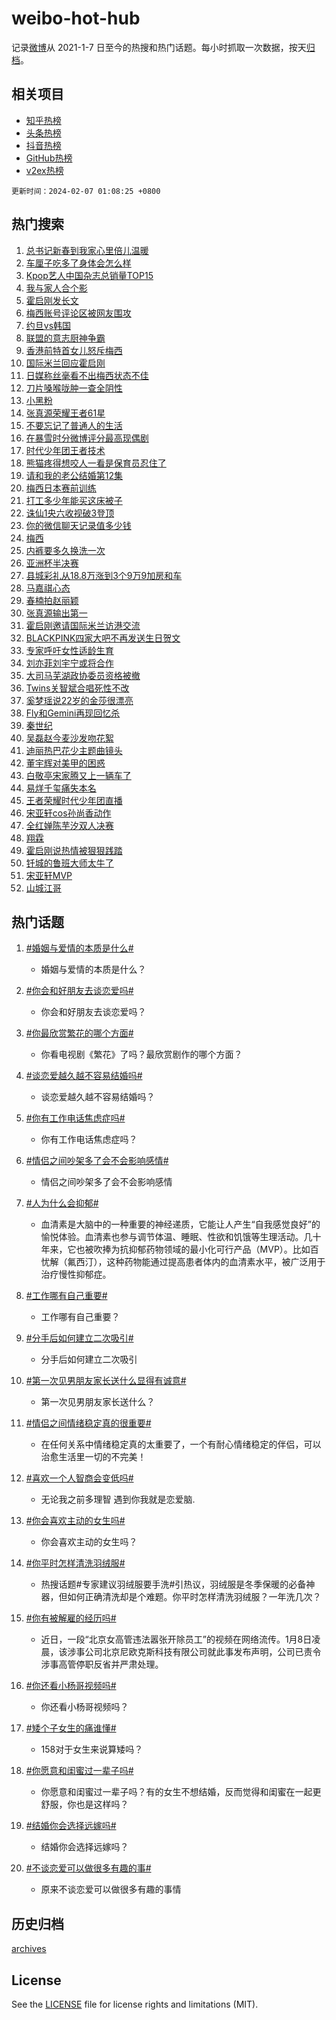 # weibo-hot-hub

记录[微博](https://www.weibo.com)从 2021-1-7 日至今的热搜和热门话题。每小时抓取一次数据，按天[归档](archives)。

## 相关项目

- [知乎热榜](https://github.com/lonnyzhang423/zhihu-hot-hub)
- [头条热榜](https://github.com/lonnyzhang423/toutiao-hot-hub)
- [抖音热榜](https://github.com/lonnyzhang423/douyin-hot-hub)
- [GitHub热榜](https://github.com/lonnyzhang423/github-hot-hub)
- [v2ex热榜](https://github.com/lonnyzhang423/v2ex-hot-hub)


`更新时间：2024-02-07 01:08:25 +0800`

## 热门搜索

1. [总书记新春到我家心里倍儿温暖](https://m.weibo.cn/search?containerid=100103type%3D1%26t%3D10%26q%3D%23%E6%80%BB%E4%B9%A6%E8%AE%B0%E6%96%B0%E6%98%A5%E5%88%B0%E6%88%91%E5%AE%B6%E5%BF%83%E9%87%8C%E5%80%8D%E5%84%BF%E6%B8%A9%E6%9A%96%23&stream_entry_id=51&isnewpage=1&extparam=seat%3D1%26pos%3D0%26dgr%3D0%26filter_type%3Drealtimehot%26c_type%3D51%26stream_entry_id%3D51%26cate%3D10103%26q%3D%2523%25E6%2580%25BB%25E4%25B9%25A6%25E8%25AE%25B0%25E6%2596%25B0%25E6%2598%25A5%25E5%2588%25B0%25E6%2588%2591%25E5%25AE%25B6%25E5%25BF%2583%25E9%2587%258C%25E5%2580%258D%25E5%2584%25BF%25E6%25B8%25A9%25E6%259A%2596%2523%26display_time%3D1707239304%26pre_seqid%3D170723930418101652178)
1. [车厘子吃多了身体会怎么样](https://m.weibo.cn/search?containerid=100103type%3D1%26t%3D10%26q%3D%23%E8%BD%A6%E5%8E%98%E5%AD%90%E5%90%83%E5%A4%9A%E4%BA%86%E8%BA%AB%E4%BD%93%E4%BC%9A%E6%80%8E%E4%B9%88%E6%A0%B7%23&stream_entry_id=31&isnewpage=1&extparam=seat%3D1%26band_rank%3D1%26filter_type%3Drealtimehot%26c_type%3D31%26realpos%3D1%26cate%3D5001%26lcate%3D5001%26flag%3D2%26dgr%3D0%26q%3D%2523%25E8%25BD%25A6%25E5%258E%2598%25E5%25AD%2590%25E5%2590%2583%25E5%25A4%259A%25E4%25BA%2586%25E8%25BA%25AB%25E4%25BD%2593%25E4%25BC%259A%25E6%2580%258E%25E4%25B9%2588%25E6%25A0%25B7%2523%26stream_entry_id%3D31%26pos%3D0%26display_time%3D1707239304%26pre_seqid%3D170723930418101652178)
1. [Kpop艺人中国杂志总销量TOP15](https://m.weibo.cn/search?containerid=100103type%3D1%26t%3D10%26q%3D%23Kpop%E8%89%BA%E4%BA%BA%E4%B8%AD%E5%9B%BD%E6%9D%82%E5%BF%97%E6%80%BB%E9%94%80%E9%87%8FTOP15%23&stream_entry_id=31&isnewpage=1&extparam=seat%3D1%26band_rank%3D2%26filter_type%3Drealtimehot%26c_type%3D31%26realpos%3D2%26cate%3D5001%26lcate%3D5001%26flag%3D1%26dgr%3D0%26q%3D%2523Kpop%25E8%2589%25BA%25E4%25BA%25BA%25E4%25B8%25AD%25E5%259B%25BD%25E6%259D%2582%25E5%25BF%2597%25E6%2580%25BB%25E9%2594%2580%25E9%2587%258FTOP15%2523%26stream_entry_id%3D31%26pos%3D1%26display_time%3D1707239304%26pre_seqid%3D170723930418101652178)
1. [我与家人合个影](https://m.weibo.cn/search?containerid=100103type%3D1%26t%3D10%26q%3D%23%E6%88%91%E4%B8%8E%E5%AE%B6%E4%BA%BA%E5%90%88%E4%B8%AA%E5%BD%B1%23&stream_entry_id=31&isnewpage=1&extparam=seat%3D1%26band_rank%3D3%26filter_type%3Drealtimehot%26c_type%3D31%26realpos%3D3%26cate%3D5001%26lcate%3D5001%26flag%3D0%26dgr%3D0%26q%3D%2523%25E6%2588%2591%25E4%25B8%258E%25E5%25AE%25B6%25E4%25BA%25BA%25E5%2590%2588%25E4%25B8%25AA%25E5%25BD%25B1%2523%26stream_entry_id%3D31%26pos%3D2%26display_time%3D1707239304%26pre_seqid%3D170723930418101652178)
1. [霍启刚发长文](https://m.weibo.cn/search?containerid=100103type%3D1%26t%3D10%26q%3D%E9%9C%8D%E5%90%AF%E5%88%9A%E5%8F%91%E9%95%BF%E6%96%87&stream_entry_id=31&isnewpage=1&extparam=seat%3D1%26band_rank%3D4%26filter_type%3Drealtimehot%26c_type%3D31%26realpos%3D4%26cate%3D5001%26lcate%3D5001%26flag%3D16%26dgr%3D0%26q%3D%25E9%259C%258D%25E5%2590%25AF%25E5%2588%259A%25E5%258F%2591%25E9%2595%25BF%25E6%2596%2587%26stream_entry_id%3D31%26pos%3D3%26display_time%3D1707239304%26pre_seqid%3D170723930418101652178)
1. [梅西账号评论区被网友围攻](https://m.weibo.cn/search?containerid=100103type%3D1%26t%3D10%26q%3D%23%E6%A2%85%E8%A5%BF%E8%B4%A6%E5%8F%B7%E8%AF%84%E8%AE%BA%E5%8C%BA%E8%A2%AB%E7%BD%91%E5%8F%8B%E5%9B%B4%E6%94%BB%23&stream_entry_id=31&isnewpage=1&extparam=seat%3D1%26band_rank%3D5%26filter_type%3Drealtimehot%26c_type%3D31%26realpos%3D5%26cate%3D5001%26lcate%3D5001%26flag%3D2%26dgr%3D0%26q%3D%2523%25E6%25A2%2585%25E8%25A5%25BF%25E8%25B4%25A6%25E5%258F%25B7%25E8%25AF%2584%25E8%25AE%25BA%25E5%258C%25BA%25E8%25A2%25AB%25E7%25BD%2591%25E5%258F%258B%25E5%259B%25B4%25E6%2594%25BB%2523%26stream_entry_id%3D31%26pos%3D4%26display_time%3D1707239304%26pre_seqid%3D170723930418101652178)
1. [约旦vs韩国](https://m.weibo.cn/search?containerid=100103type%3D1%26t%3D10%26q%3D%E7%BA%A6%E6%97%A6vs%E9%9F%A9%E5%9B%BD&stream_entry_id=31&isnewpage=1&extparam=seat%3D1%26band_rank%3D6%26filter_type%3Drealtimehot%26c_type%3D31%26realpos%3D6%26cate%3D5001%26lcate%3D5001%26flag%3D0%26dgr%3D0%26q%3D%25E7%25BA%25A6%25E6%2597%25A6vs%25E9%259F%25A9%25E5%259B%25BD%26stream_entry_id%3D31%26pos%3D5%26display_time%3D1707239304%26pre_seqid%3D170723930418101652178)
1. [联盟的意志厨神争霸](https://m.weibo.cn/search?containerid=100103type%3D1%26t%3D10%26q%3D%23%E8%81%94%E7%9B%9F%E7%9A%84%E6%84%8F%E5%BF%97%E5%8E%A8%E7%A5%9E%E4%BA%89%E9%9C%B8%23&stream_entry_id=31&isnewpage=1&extparam=seat%3D1%26band_rank%3D7%26lcate%3D5001%26filter_type%3Drealtimehot%26cate%3D5001%26q%3D%2523%25E8%2581%2594%25E7%259B%259F%25E7%259A%2584%25E6%2584%258F%25E5%25BF%2597%25E5%258E%25A8%25E7%25A5%259E%25E4%25BA%2589%25E9%259C%25B8%2523%26dgr%3D0%26pos%3D6%26adid%3D222560%26topic_ad%3D1%26stream_entry_id%3D31%26is_ad_pos%3D1%26c_type%3D31%26display_time%3D1707239304%26pre_seqid%3D170723930418101652178)
1. [香港前特首女儿怒斥梅西](https://m.weibo.cn/search?containerid=100103type%3D1%26t%3D10%26q%3D%23%E9%A6%99%E6%B8%AF%E5%89%8D%E7%89%B9%E9%A6%96%E5%A5%B3%E5%84%BF%E6%80%92%E6%96%A5%E6%A2%85%E8%A5%BF%23&stream_entry_id=31&isnewpage=1&extparam=seat%3D1%26band_rank%3D7%26filter_type%3Drealtimehot%26c_type%3D31%26realpos%3D7%26cate%3D5001%26lcate%3D5001%26flag%3D2%26dgr%3D0%26q%3D%2523%25E9%25A6%2599%25E6%25B8%25AF%25E5%2589%258D%25E7%2589%25B9%25E9%25A6%2596%25E5%25A5%25B3%25E5%2584%25BF%25E6%2580%2592%25E6%2596%25A5%25E6%25A2%2585%25E8%25A5%25BF%2523%26stream_entry_id%3D31%26pos%3D7%26display_time%3D1707239304%26pre_seqid%3D170723930418101652178)
1. [国际米兰回应霍启刚](https://m.weibo.cn/search?containerid=100103type%3D1%26t%3D10%26q%3D%23%E5%9B%BD%E9%99%85%E7%B1%B3%E5%85%B0%E5%9B%9E%E5%BA%94%E9%9C%8D%E5%90%AF%E5%88%9A%23&stream_entry_id=31&isnewpage=1&extparam=seat%3D1%26band_rank%3D8%26filter_type%3Drealtimehot%26c_type%3D31%26realpos%3D8%26cate%3D5001%26lcate%3D5001%26flag%3D2%26dgr%3D0%26q%3D%2523%25E5%259B%25BD%25E9%2599%2585%25E7%25B1%25B3%25E5%2585%25B0%25E5%259B%259E%25E5%25BA%2594%25E9%259C%258D%25E5%2590%25AF%25E5%2588%259A%2523%26stream_entry_id%3D31%26pos%3D8%26display_time%3D1707239304%26pre_seqid%3D170723930418101652178)
1. [日媒称丝毫看不出梅西状态不佳](https://m.weibo.cn/search?containerid=100103type%3D1%26t%3D10%26q%3D%23%E6%97%A5%E5%AA%92%E7%A7%B0%E4%B8%9D%E6%AF%AB%E7%9C%8B%E4%B8%8D%E5%87%BA%E6%A2%85%E8%A5%BF%E7%8A%B6%E6%80%81%E4%B8%8D%E4%BD%B3%23&stream_entry_id=31&isnewpage=1&extparam=seat%3D1%26band_rank%3D9%26filter_type%3Drealtimehot%26c_type%3D31%26realpos%3D9%26cate%3D5001%26lcate%3D5001%26flag%3D2%26dgr%3D0%26q%3D%2523%25E6%2597%25A5%25E5%25AA%2592%25E7%25A7%25B0%25E4%25B8%259D%25E6%25AF%25AB%25E7%259C%258B%25E4%25B8%258D%25E5%2587%25BA%25E6%25A2%2585%25E8%25A5%25BF%25E7%258A%25B6%25E6%2580%2581%25E4%25B8%258D%25E4%25BD%25B3%2523%26stream_entry_id%3D31%26pos%3D9%26display_time%3D1707239304%26pre_seqid%3D170723930418101652178)
1. [刀片嗓喉咙肿一查全阴性](https://m.weibo.cn/search?containerid=100103type%3D1%26t%3D10%26q%3D%23%E5%88%80%E7%89%87%E5%97%93%E5%96%89%E5%92%99%E8%82%BF%E4%B8%80%E6%9F%A5%E5%85%A8%E9%98%B4%E6%80%A7%23&stream_entry_id=31&isnewpage=1&extparam=seat%3D1%26band_rank%3D10%26filter_type%3Drealtimehot%26c_type%3D31%26realpos%3D10%26cate%3D5001%26lcate%3D5001%26flag%3D2%26dgr%3D0%26q%3D%2523%25E5%2588%2580%25E7%2589%2587%25E5%2597%2593%25E5%2596%2589%25E5%2592%2599%25E8%2582%25BF%25E4%25B8%2580%25E6%259F%25A5%25E5%2585%25A8%25E9%2598%25B4%25E6%2580%25A7%2523%26stream_entry_id%3D31%26pos%3D10%26display_time%3D1707239304%26pre_seqid%3D170723930418101652178)
1. [小黑粉](https://m.weibo.cn/search?containerid=100103type%3D1%26t%3D10%26q%3D%E5%B0%8F%E9%BB%91%E7%B2%89&stream_entry_id=31&isnewpage=1&extparam=seat%3D1%26band_rank%3D11%26filter_type%3Drealtimehot%26c_type%3D31%26realpos%3D11%26cate%3D5001%26lcate%3D5001%26flag%3D2%26dgr%3D0%26q%3D%25E5%25B0%258F%25E9%25BB%2591%25E7%25B2%2589%26stream_entry_id%3D31%26pos%3D11%26display_time%3D1707239304%26pre_seqid%3D170723930418101652178)
1. [张真源荣耀王者61星](https://m.weibo.cn/search?containerid=100103type%3D1%26t%3D10%26q%3D%23%E5%BC%A0%E7%9C%9F%E6%BA%90%E8%8D%A3%E8%80%80%E7%8E%8B%E8%80%8561%E6%98%9F%23&stream_entry_id=31&isnewpage=1&extparam=seat%3D1%26band_rank%3D12%26filter_type%3Drealtimehot%26c_type%3D31%26realpos%3D12%26cate%3D5001%26lcate%3D5001%26flag%3D1%26dgr%3D0%26q%3D%2523%25E5%25BC%25A0%25E7%259C%259F%25E6%25BA%2590%25E8%258D%25A3%25E8%2580%2580%25E7%258E%258B%25E8%2580%258561%25E6%2598%259F%2523%26stream_entry_id%3D31%26pos%3D12%26display_time%3D1707239304%26pre_seqid%3D170723930418101652178)
1. [不要忘记了普通人的生活](https://m.weibo.cn/search?containerid=100103type%3D1%26t%3D10%26q%3D%E4%B8%8D%E8%A6%81%E5%BF%98%E8%AE%B0%E4%BA%86%E6%99%AE%E9%80%9A%E4%BA%BA%E7%9A%84%E7%94%9F%E6%B4%BB&stream_entry_id=31&isnewpage=1&extparam=seat%3D1%26band_rank%3D13%26filter_type%3Drealtimehot%26c_type%3D31%26realpos%3D13%26cate%3D5001%26lcate%3D5001%26flag%3D2%26dgr%3D0%26q%3D%25E4%25B8%258D%25E8%25A6%2581%25E5%25BF%2598%25E8%25AE%25B0%25E4%25BA%2586%25E6%2599%25AE%25E9%2580%259A%25E4%25BA%25BA%25E7%259A%2584%25E7%2594%259F%25E6%25B4%25BB%26stream_entry_id%3D31%26pos%3D13%26display_time%3D1707239304%26pre_seqid%3D170723930418101652178)
1. [在暴雪时分微博评分最高现偶剧](https://m.weibo.cn/search?containerid=100103type%3D1%26t%3D10%26q%3D%23%E5%9C%A8%E6%9A%B4%E9%9B%AA%E6%97%B6%E5%88%86%E5%BE%AE%E5%8D%9A%E8%AF%84%E5%88%86%E6%9C%80%E9%AB%98%E7%8E%B0%E5%81%B6%E5%89%A7%23&stream_entry_id=31&isnewpage=1&extparam=seat%3D1%26band_rank%3D14%26filter_type%3Drealtimehot%26c_type%3D31%26realpos%3D14%26cate%3D5001%26lcate%3D5001%26flag%3D1%26dgr%3D0%26q%3D%2523%25E5%259C%25A8%25E6%259A%25B4%25E9%259B%25AA%25E6%2597%25B6%25E5%2588%2586%25E5%25BE%25AE%25E5%258D%259A%25E8%25AF%2584%25E5%2588%2586%25E6%259C%2580%25E9%25AB%2598%25E7%258E%25B0%25E5%2581%25B6%25E5%2589%25A7%2523%26stream_entry_id%3D31%26pos%3D14%26display_time%3D1707239304%26pre_seqid%3D170723930418101652178)
1. [时代少年团王者技术](https://m.weibo.cn/search?containerid=100103type%3D1%26t%3D10%26q%3D%E6%97%B6%E4%BB%A3%E5%B0%91%E5%B9%B4%E5%9B%A2%E7%8E%8B%E8%80%85%E6%8A%80%E6%9C%AF&stream_entry_id=31&isnewpage=1&extparam=seat%3D1%26band_rank%3D15%26filter_type%3Drealtimehot%26c_type%3D31%26realpos%3D15%26cate%3D5001%26lcate%3D5001%26flag%3D1%26dgr%3D0%26q%3D%25E6%2597%25B6%25E4%25BB%25A3%25E5%25B0%2591%25E5%25B9%25B4%25E5%259B%25A2%25E7%258E%258B%25E8%2580%2585%25E6%258A%2580%25E6%259C%25AF%26stream_entry_id%3D31%26pos%3D15%26display_time%3D1707239304%26pre_seqid%3D170723930418101652178)
1. [熊猫疼得想咬人一看是保育员忍住了](https://m.weibo.cn/search?containerid=100103type%3D1%26t%3D10%26q%3D%23%E7%86%8A%E7%8C%AB%E7%96%BC%E5%BE%97%E6%83%B3%E5%92%AC%E4%BA%BA%E4%B8%80%E7%9C%8B%E6%98%AF%E4%BF%9D%E8%82%B2%E5%91%98%E5%BF%8D%E4%BD%8F%E4%BA%86%23&stream_entry_id=31&isnewpage=1&extparam=seat%3D1%26band_rank%3D16%26filter_type%3Drealtimehot%26c_type%3D31%26realpos%3D16%26cate%3D5001%26lcate%3D5001%26flag%3D2%26dgr%3D0%26q%3D%2523%25E7%2586%258A%25E7%258C%25AB%25E7%2596%25BC%25E5%25BE%2597%25E6%2583%25B3%25E5%2592%25AC%25E4%25BA%25BA%25E4%25B8%2580%25E7%259C%258B%25E6%2598%25AF%25E4%25BF%259D%25E8%2582%25B2%25E5%2591%2598%25E5%25BF%258D%25E4%25BD%258F%25E4%25BA%2586%2523%26stream_entry_id%3D31%26pos%3D16%26display_time%3D1707239304%26pre_seqid%3D170723930418101652178)
1. [请和我的老公结婚第12集](https://m.weibo.cn/search?containerid=100103type%3D1%26t%3D10%26q%3D%23%E8%AF%B7%E5%92%8C%E6%88%91%E7%9A%84%E8%80%81%E5%85%AC%E7%BB%93%E5%A9%9A%E7%AC%AC12%E9%9B%86%23&stream_entry_id=31&isnewpage=1&extparam=seat%3D1%26band_rank%3D17%26filter_type%3Drealtimehot%26c_type%3D31%26realpos%3D17%26cate%3D5001%26lcate%3D5001%26flag%3D2%26dgr%3D0%26q%3D%2523%25E8%25AF%25B7%25E5%2592%258C%25E6%2588%2591%25E7%259A%2584%25E8%2580%2581%25E5%2585%25AC%25E7%25BB%2593%25E5%25A9%259A%25E7%25AC%25AC12%25E9%259B%2586%2523%26stream_entry_id%3D31%26pos%3D17%26display_time%3D1707239304%26pre_seqid%3D170723930418101652178)
1. [梅西日本赛前训练](https://m.weibo.cn/search?containerid=100103type%3D1%26t%3D10%26q%3D%23%E6%A2%85%E8%A5%BF%E6%97%A5%E6%9C%AC%E8%B5%9B%E5%89%8D%E8%AE%AD%E7%BB%83%23&stream_entry_id=31&isnewpage=1&extparam=seat%3D1%26band_rank%3D18%26filter_type%3Drealtimehot%26c_type%3D31%26realpos%3D18%26cate%3D5001%26lcate%3D5001%26flag%3D0%26dgr%3D0%26q%3D%2523%25E6%25A2%2585%25E8%25A5%25BF%25E6%2597%25A5%25E6%259C%25AC%25E8%25B5%259B%25E5%2589%258D%25E8%25AE%25AD%25E7%25BB%2583%2523%26stream_entry_id%3D31%26pos%3D18%26display_time%3D1707239304%26pre_seqid%3D170723930418101652178)
1. [打工多少年能买这床被子](https://m.weibo.cn/search?containerid=100103type%3D1%26t%3D10%26q%3D%E6%89%93%E5%B7%A5%E5%A4%9A%E5%B0%91%E5%B9%B4%E8%83%BD%E4%B9%B0%E8%BF%99%E5%BA%8A%E8%A2%AB%E5%AD%90&stream_entry_id=31&isnewpage=1&extparam=seat%3D1%26band_rank%3D19%26filter_type%3Drealtimehot%26c_type%3D31%26realpos%3D19%26cate%3D5001%26lcate%3D5001%26flag%3D2%26dgr%3D0%26q%3D%25E6%2589%2593%25E5%25B7%25A5%25E5%25A4%259A%25E5%25B0%2591%25E5%25B9%25B4%25E8%2583%25BD%25E4%25B9%25B0%25E8%25BF%2599%25E5%25BA%258A%25E8%25A2%25AB%25E5%25AD%2590%26stream_entry_id%3D31%26pos%3D19%26display_time%3D1707239304%26pre_seqid%3D170723930418101652178)
1. [诛仙1央六收视破3登顶](https://m.weibo.cn/search?containerid=100103type%3D1%26t%3D10%26q%3D%23%E8%AF%9B%E4%BB%991%E5%A4%AE%E5%85%AD%E6%94%B6%E8%A7%86%E7%A0%B43%E7%99%BB%E9%A1%B6%23&stream_entry_id=31&isnewpage=1&extparam=seat%3D1%26band_rank%3D20%26filter_type%3Drealtimehot%26c_type%3D31%26realpos%3D20%26cate%3D5001%26lcate%3D5001%26flag%3D2%26dgr%3D0%26q%3D%2523%25E8%25AF%259B%25E4%25BB%25991%25E5%25A4%25AE%25E5%2585%25AD%25E6%2594%25B6%25E8%25A7%2586%25E7%25A0%25B43%25E7%2599%25BB%25E9%25A1%25B6%2523%26stream_entry_id%3D31%26pos%3D20%26display_time%3D1707239304%26pre_seqid%3D170723930418101652178)
1. [你的微信聊天记录值多少钱](https://m.weibo.cn/search?containerid=100103type%3D1%26t%3D10%26q%3D%23%E4%BD%A0%E7%9A%84%E5%BE%AE%E4%BF%A1%E8%81%8A%E5%A4%A9%E8%AE%B0%E5%BD%95%E5%80%BC%E5%A4%9A%E5%B0%91%E9%92%B1%23&stream_entry_id=31&isnewpage=1&extparam=seat%3D1%26band_rank%3D21%26filter_type%3Drealtimehot%26c_type%3D31%26realpos%3D21%26cate%3D5001%26lcate%3D5001%26flag%3D1%26dgr%3D0%26q%3D%2523%25E4%25BD%25A0%25E7%259A%2584%25E5%25BE%25AE%25E4%25BF%25A1%25E8%2581%258A%25E5%25A4%25A9%25E8%25AE%25B0%25E5%25BD%2595%25E5%2580%25BC%25E5%25A4%259A%25E5%25B0%2591%25E9%2592%25B1%2523%26stream_entry_id%3D31%26pos%3D21%26display_time%3D1707239304%26pre_seqid%3D170723930418101652178)
1. [梅西](https://m.weibo.cn/search?containerid=100103type%3D1%26t%3D10%26q%3D%E6%A2%85%E8%A5%BF&stream_entry_id=31&isnewpage=1&extparam=seat%3D1%26band_rank%3D22%26filter_type%3Drealtimehot%26c_type%3D31%26realpos%3D22%26cate%3D5001%26lcate%3D5001%26flag%3D0%26dgr%3D0%26q%3D%25E6%25A2%2585%25E8%25A5%25BF%26stream_entry_id%3D31%26pos%3D22%26display_time%3D1707239304%26pre_seqid%3D170723930418101652178)
1. [内裤要多久换洗一次](https://m.weibo.cn/search?containerid=100103type%3D1%26t%3D10%26q%3D%E5%86%85%E8%A3%A4%E8%A6%81%E5%A4%9A%E4%B9%85%E6%8D%A2%E6%B4%97%E4%B8%80%E6%AC%A1&stream_entry_id=31&isnewpage=1&extparam=seat%3D1%26band_rank%3D23%26filter_type%3Drealtimehot%26c_type%3D31%26realpos%3D23%26cate%3D5001%26lcate%3D5001%26flag%3D0%26dgr%3D0%26q%3D%25E5%2586%2585%25E8%25A3%25A4%25E8%25A6%2581%25E5%25A4%259A%25E4%25B9%2585%25E6%258D%25A2%25E6%25B4%2597%25E4%25B8%2580%25E6%25AC%25A1%26stream_entry_id%3D31%26pos%3D23%26display_time%3D1707239304%26pre_seqid%3D170723930418101652178)
1. [亚洲杯半决赛](https://m.weibo.cn/search?containerid=100103type%3D1%26t%3D10%26q%3D%E4%BA%9A%E6%B4%B2%E6%9D%AF%E5%8D%8A%E5%86%B3%E8%B5%9B&stream_entry_id=31&isnewpage=1&extparam=seat%3D1%26band_rank%3D24%26filter_type%3Drealtimehot%26c_type%3D31%26realpos%3D24%26cate%3D5001%26lcate%3D5001%26flag%3D0%26dgr%3D0%26q%3D%25E4%25BA%259A%25E6%25B4%25B2%25E6%259D%25AF%25E5%258D%258A%25E5%2586%25B3%25E8%25B5%259B%26stream_entry_id%3D31%26pos%3D24%26display_time%3D1707239304%26pre_seqid%3D170723930418101652178)
1. [县城彩礼从18.8万涨到3个9万9加房和车](https://m.weibo.cn/search?containerid=100103type%3D1%26t%3D10%26q%3D%23%E5%8E%BF%E5%9F%8E%E5%BD%A9%E7%A4%BC%E4%BB%8E18.8%E4%B8%87%E6%B6%A8%E5%88%B03%E4%B8%AA9%E4%B8%879%E5%8A%A0%E6%88%BF%E5%92%8C%E8%BD%A6%23&stream_entry_id=31&isnewpage=1&extparam=seat%3D1%26band_rank%3D25%26filter_type%3Drealtimehot%26c_type%3D31%26realpos%3D25%26cate%3D5001%26lcate%3D5001%26flag%3D0%26dgr%3D0%26q%3D%2523%25E5%258E%25BF%25E5%259F%258E%25E5%25BD%25A9%25E7%25A4%25BC%25E4%25BB%258E18.8%25E4%25B8%2587%25E6%25B6%25A8%25E5%2588%25B03%25E4%25B8%25AA9%25E4%25B8%25879%25E5%258A%25A0%25E6%2588%25BF%25E5%2592%258C%25E8%25BD%25A6%2523%26stream_entry_id%3D31%26pos%3D25%26display_time%3D1707239304%26pre_seqid%3D170723930418101652178)
1. [马嘉祺心态](https://m.weibo.cn/search?containerid=100103type%3D1%26t%3D10%26q%3D%23%E9%A9%AC%E5%98%89%E7%A5%BA%E5%BF%83%E6%80%81%23&stream_entry_id=31&isnewpage=1&extparam=seat%3D1%26band_rank%3D26%26filter_type%3Drealtimehot%26c_type%3D31%26realpos%3D26%26cate%3D5001%26lcate%3D5001%26flag%3D0%26dgr%3D0%26q%3D%2523%25E9%25A9%25AC%25E5%2598%2589%25E7%25A5%25BA%25E5%25BF%2583%25E6%2580%2581%2523%26stream_entry_id%3D31%26pos%3D26%26display_time%3D1707239304%26pre_seqid%3D170723930418101652178)
1. [春楠拍赵丽颖](https://m.weibo.cn/search?containerid=100103type%3D1%26t%3D10%26q%3D%23%E6%98%A5%E6%A5%A0%E6%8B%8D%E8%B5%B5%E4%B8%BD%E9%A2%96%23&stream_entry_id=31&isnewpage=1&extparam=seat%3D1%26band_rank%3D27%26filter_type%3Drealtimehot%26c_type%3D31%26realpos%3D27%26cate%3D5001%26lcate%3D5001%26flag%3D1%26dgr%3D0%26q%3D%2523%25E6%2598%25A5%25E6%25A5%25A0%25E6%258B%258D%25E8%25B5%25B5%25E4%25B8%25BD%25E9%25A2%2596%2523%26stream_entry_id%3D31%26pos%3D27%26display_time%3D1707239304%26pre_seqid%3D170723930418101652178)
1. [张真源输出第一](https://m.weibo.cn/search?containerid=100103type%3D1%26t%3D10%26q%3D%23%E5%BC%A0%E7%9C%9F%E6%BA%90%E8%BE%93%E5%87%BA%E7%AC%AC%E4%B8%80%23&stream_entry_id=31&isnewpage=1&extparam=seat%3D1%26band_rank%3D28%26filter_type%3Drealtimehot%26c_type%3D31%26realpos%3D28%26cate%3D5001%26lcate%3D5001%26flag%3D0%26dgr%3D0%26q%3D%2523%25E5%25BC%25A0%25E7%259C%259F%25E6%25BA%2590%25E8%25BE%2593%25E5%2587%25BA%25E7%25AC%25AC%25E4%25B8%2580%2523%26stream_entry_id%3D31%26pos%3D28%26display_time%3D1707239304%26pre_seqid%3D170723930418101652178)
1. [霍启刚邀请国际米兰访港交流](https://m.weibo.cn/search?containerid=100103type%3D1%26t%3D10%26q%3D%23%E9%9C%8D%E5%90%AF%E5%88%9A%E9%82%80%E8%AF%B7%E5%9B%BD%E9%99%85%E7%B1%B3%E5%85%B0%E8%AE%BF%E6%B8%AF%E4%BA%A4%E6%B5%81%23&stream_entry_id=31&isnewpage=1&extparam=seat%3D1%26band_rank%3D29%26filter_type%3Drealtimehot%26c_type%3D31%26realpos%3D29%26cate%3D5001%26lcate%3D5001%26flag%3D1%26dgr%3D0%26q%3D%2523%25E9%259C%258D%25E5%2590%25AF%25E5%2588%259A%25E9%2582%2580%25E8%25AF%25B7%25E5%259B%25BD%25E9%2599%2585%25E7%25B1%25B3%25E5%2585%25B0%25E8%25AE%25BF%25E6%25B8%25AF%25E4%25BA%25A4%25E6%25B5%2581%2523%26stream_entry_id%3D31%26pos%3D29%26display_time%3D1707239304%26pre_seqid%3D170723930418101652178)
1. [BLACKPINK四家大吧不再发送生日贺文](https://m.weibo.cn/search?containerid=100103type%3D1%26t%3D10%26q%3D%23BLACKPINK%E5%9B%9B%E5%AE%B6%E5%A4%A7%E5%90%A7%E4%B8%8D%E5%86%8D%E5%8F%91%E9%80%81%E7%94%9F%E6%97%A5%E8%B4%BA%E6%96%87%23&stream_entry_id=31&isnewpage=1&extparam=seat%3D1%26band_rank%3D30%26filter_type%3Drealtimehot%26c_type%3D31%26realpos%3D30%26cate%3D5001%26lcate%3D5001%26flag%3D0%26dgr%3D0%26q%3D%2523BLACKPINK%25E5%259B%259B%25E5%25AE%25B6%25E5%25A4%25A7%25E5%2590%25A7%25E4%25B8%258D%25E5%2586%258D%25E5%258F%2591%25E9%2580%2581%25E7%2594%259F%25E6%2597%25A5%25E8%25B4%25BA%25E6%2596%2587%2523%26stream_entry_id%3D31%26pos%3D30%26display_time%3D1707239304%26pre_seqid%3D170723930418101652178)
1. [专家呼吁女性适龄生育](https://m.weibo.cn/search?containerid=100103type%3D1%26t%3D10%26q%3D%23%E4%B8%93%E5%AE%B6%E5%91%BC%E5%90%81%E5%A5%B3%E6%80%A7%E9%80%82%E9%BE%84%E7%94%9F%E8%82%B2%23&stream_entry_id=31&isnewpage=1&extparam=seat%3D1%26band_rank%3D31%26filter_type%3Drealtimehot%26c_type%3D31%26realpos%3D31%26cate%3D5001%26lcate%3D5001%26flag%3D0%26dgr%3D0%26q%3D%2523%25E4%25B8%2593%25E5%25AE%25B6%25E5%2591%25BC%25E5%2590%2581%25E5%25A5%25B3%25E6%2580%25A7%25E9%2580%2582%25E9%25BE%2584%25E7%2594%259F%25E8%2582%25B2%2523%26stream_entry_id%3D31%26pos%3D31%26display_time%3D1707239304%26pre_seqid%3D170723930418101652178)
1. [刘亦菲刘宇宁或将合作](https://m.weibo.cn/search?containerid=100103type%3D1%26t%3D10%26q%3D%23%E5%88%98%E4%BA%A6%E8%8F%B2%E5%88%98%E5%AE%87%E5%AE%81%E6%88%96%E5%B0%86%E5%90%88%E4%BD%9C%23&stream_entry_id=31&isnewpage=1&extparam=seat%3D1%26band_rank%3D32%26filter_type%3Drealtimehot%26c_type%3D31%26realpos%3D32%26cate%3D5001%26lcate%3D5001%26flag%3D0%26dgr%3D0%26q%3D%2523%25E5%2588%2598%25E4%25BA%25A6%25E8%258F%25B2%25E5%2588%2598%25E5%25AE%2587%25E5%25AE%2581%25E6%2588%2596%25E5%25B0%2586%25E5%2590%2588%25E4%25BD%259C%2523%26stream_entry_id%3D31%26pos%3D32%26display_time%3D1707239304%26pre_seqid%3D170723930418101652178)
1. [大司马芜湖政协委员资格被撤](https://m.weibo.cn/search?containerid=100103type%3D1%26t%3D10%26q%3D%23%E5%A4%A7%E5%8F%B8%E9%A9%AC%E8%8A%9C%E6%B9%96%E6%94%BF%E5%8D%8F%E5%A7%94%E5%91%98%E8%B5%84%E6%A0%BC%E8%A2%AB%E6%92%A4%23&stream_entry_id=31&isnewpage=1&extparam=seat%3D1%26band_rank%3D33%26filter_type%3Drealtimehot%26c_type%3D31%26realpos%3D33%26cate%3D5001%26lcate%3D5001%26flag%3D0%26dgr%3D0%26q%3D%2523%25E5%25A4%25A7%25E5%258F%25B8%25E9%25A9%25AC%25E8%258A%259C%25E6%25B9%2596%25E6%2594%25BF%25E5%258D%258F%25E5%25A7%2594%25E5%2591%2598%25E8%25B5%2584%25E6%25A0%25BC%25E8%25A2%25AB%25E6%2592%25A4%2523%26stream_entry_id%3D31%26pos%3D33%26display_time%3D1707239304%26pre_seqid%3D170723930418101652178)
1. [Twins关智斌合唱死性不改](https://m.weibo.cn/search?containerid=100103type%3D1%26t%3D10%26q%3DTwins%E5%85%B3%E6%99%BA%E6%96%8C%E5%90%88%E5%94%B1%E6%AD%BB%E6%80%A7%E4%B8%8D%E6%94%B9&stream_entry_id=31&isnewpage=1&extparam=seat%3D1%26band_rank%3D34%26filter_type%3Drealtimehot%26c_type%3D31%26realpos%3D34%26cate%3D5001%26lcate%3D5001%26flag%3D1%26dgr%3D0%26q%3DTwins%25E5%2585%25B3%25E6%2599%25BA%25E6%2596%258C%25E5%2590%2588%25E5%2594%25B1%25E6%25AD%25BB%25E6%2580%25A7%25E4%25B8%258D%25E6%2594%25B9%26stream_entry_id%3D31%26pos%3D34%26display_time%3D1707239304%26pre_seqid%3D170723930418101652178)
1. [奚梦瑶说22岁的金莎很漂亮](https://m.weibo.cn/search?containerid=100103type%3D1%26t%3D10%26q%3D%23%E5%A5%9A%E6%A2%A6%E7%91%B6%E8%AF%B422%E5%B2%81%E7%9A%84%E9%87%91%E8%8E%8E%E5%BE%88%E6%BC%82%E4%BA%AE%23&stream_entry_id=31&isnewpage=1&extparam=seat%3D1%26band_rank%3D35%26filter_type%3Drealtimehot%26c_type%3D31%26realpos%3D35%26cate%3D5001%26lcate%3D5001%26flag%3D0%26dgr%3D0%26q%3D%2523%25E5%25A5%259A%25E6%25A2%25A6%25E7%2591%25B6%25E8%25AF%25B422%25E5%25B2%2581%25E7%259A%2584%25E9%2587%2591%25E8%258E%258E%25E5%25BE%2588%25E6%25BC%2582%25E4%25BA%25AE%2523%26stream_entry_id%3D31%26pos%3D35%26display_time%3D1707239304%26pre_seqid%3D170723930418101652178)
1. [Fly和Gemini再现回忆杀](https://m.weibo.cn/search?containerid=100103type%3D1%26t%3D10%26q%3D%23Fly%E5%92%8CGemini%E5%86%8D%E7%8E%B0%E5%9B%9E%E5%BF%86%E6%9D%80%23&stream_entry_id=31&isnewpage=1&extparam=seat%3D1%26band_rank%3D36%26filter_type%3Drealtimehot%26c_type%3D31%26realpos%3D36%26cate%3D5001%26lcate%3D5001%26flag%3D0%26dgr%3D0%26q%3D%2523Fly%25E5%2592%258CGemini%25E5%2586%258D%25E7%258E%25B0%25E5%259B%259E%25E5%25BF%2586%25E6%259D%2580%2523%26stream_entry_id%3D31%26pos%3D36%26display_time%3D1707239304%26pre_seqid%3D170723930418101652178)
1. [秦世纪](https://m.weibo.cn/search?containerid=100103type%3D1%26t%3D10%26q%3D%E7%A7%A6%E4%B8%96%E7%BA%AA&stream_entry_id=31&isnewpage=1&extparam=seat%3D1%26band_rank%3D37%26filter_type%3Drealtimehot%26c_type%3D31%26realpos%3D37%26cate%3D5001%26lcate%3D5001%26flag%3D1%26dgr%3D0%26q%3D%25E7%25A7%25A6%25E4%25B8%2596%25E7%25BA%25AA%26stream_entry_id%3D31%26pos%3D37%26display_time%3D1707239304%26pre_seqid%3D170723930418101652178)
1. [吴磊赵今麦沙发吻花絮](https://m.weibo.cn/search?containerid=100103type%3D1%26t%3D10%26q%3D%E5%90%B4%E7%A3%8A%E8%B5%B5%E4%BB%8A%E9%BA%A6%E6%B2%99%E5%8F%91%E5%90%BB%E8%8A%B1%E7%B5%AE&stream_entry_id=31&isnewpage=1&extparam=seat%3D1%26band_rank%3D38%26filter_type%3Drealtimehot%26c_type%3D31%26realpos%3D38%26cate%3D5001%26lcate%3D5001%26flag%3D1%26dgr%3D0%26q%3D%25E5%2590%25B4%25E7%25A3%258A%25E8%25B5%25B5%25E4%25BB%258A%25E9%25BA%25A6%25E6%25B2%2599%25E5%258F%2591%25E5%2590%25BB%25E8%258A%25B1%25E7%25B5%25AE%26stream_entry_id%3D31%26pos%3D38%26display_time%3D1707239304%26pre_seqid%3D170723930418101652178)
1. [迪丽热巴花少主题曲镜头](https://m.weibo.cn/search?containerid=100103type%3D1%26t%3D10%26q%3D%23%E8%BF%AA%E4%B8%BD%E7%83%AD%E5%B7%B4%E8%8A%B1%E5%B0%91%E4%B8%BB%E9%A2%98%E6%9B%B2%E9%95%9C%E5%A4%B4%23&stream_entry_id=31&isnewpage=1&extparam=seat%3D1%26band_rank%3D39%26filter_type%3Drealtimehot%26c_type%3D31%26realpos%3D39%26cate%3D5001%26lcate%3D5001%26flag%3D1%26dgr%3D0%26q%3D%2523%25E8%25BF%25AA%25E4%25B8%25BD%25E7%2583%25AD%25E5%25B7%25B4%25E8%258A%25B1%25E5%25B0%2591%25E4%25B8%25BB%25E9%25A2%2598%25E6%259B%25B2%25E9%2595%259C%25E5%25A4%25B4%2523%26stream_entry_id%3D31%26pos%3D39%26display_time%3D1707239304%26pre_seqid%3D170723930418101652178)
1. [董宇辉对美甲的困惑](https://m.weibo.cn/search?containerid=100103type%3D1%26t%3D10%26q%3D%23%E8%91%A3%E5%AE%87%E8%BE%89%E5%AF%B9%E7%BE%8E%E7%94%B2%E7%9A%84%E5%9B%B0%E6%83%91%23&stream_entry_id=31&isnewpage=1&extparam=seat%3D1%26band_rank%3D40%26filter_type%3Drealtimehot%26c_type%3D31%26realpos%3D40%26cate%3D5001%26lcate%3D5001%26flag%3D0%26dgr%3D0%26q%3D%2523%25E8%2591%25A3%25E5%25AE%2587%25E8%25BE%2589%25E5%25AF%25B9%25E7%25BE%258E%25E7%2594%25B2%25E7%259A%2584%25E5%259B%25B0%25E6%2583%2591%2523%26stream_entry_id%3D31%26pos%3D40%26display_time%3D1707239304%26pre_seqid%3D170723930418101652178)
1. [白敬亭宋家腾又上一辆⻋了](https://m.weibo.cn/search?containerid=100103type%3D1%26t%3D10%26q%3D%23%E7%99%BD%E6%95%AC%E4%BA%AD%E5%AE%8B%E5%AE%B6%E8%85%BE%E5%8F%88%E4%B8%8A%E4%B8%80%E8%BE%86%E2%BB%8B%E4%BA%86%23&stream_entry_id=31&isnewpage=1&extparam=seat%3D1%26band_rank%3D41%26filter_type%3Drealtimehot%26c_type%3D31%26realpos%3D41%26cate%3D5001%26lcate%3D5001%26flag%3D1%26dgr%3D0%26q%3D%2523%25E7%2599%25BD%25E6%2595%25AC%25E4%25BA%25AD%25E5%25AE%258B%25E5%25AE%25B6%25E8%2585%25BE%25E5%258F%2588%25E4%25B8%258A%25E4%25B8%2580%25E8%25BE%2586%25E2%25BB%258B%25E4%25BA%2586%2523%26stream_entry_id%3D31%26pos%3D41%26display_time%3D1707239304%26pre_seqid%3D170723930418101652178)
1. [易烊千玺痛失本名](https://m.weibo.cn/search?containerid=100103type%3D1%26t%3D10%26q%3D%23%E6%98%93%E7%83%8A%E5%8D%83%E7%8E%BA%E7%97%9B%E5%A4%B1%E6%9C%AC%E5%90%8D%23&stream_entry_id=31&isnewpage=1&extparam=seat%3D1%26band_rank%3D42%26filter_type%3Drealtimehot%26c_type%3D31%26realpos%3D42%26cate%3D5001%26lcate%3D5001%26flag%3D0%26dgr%3D0%26q%3D%2523%25E6%2598%2593%25E7%2583%258A%25E5%258D%2583%25E7%258E%25BA%25E7%2597%259B%25E5%25A4%25B1%25E6%259C%25AC%25E5%2590%258D%2523%26stream_entry_id%3D31%26pos%3D42%26display_time%3D1707239304%26pre_seqid%3D170723930418101652178)
1. [王者荣耀时代少年团直播](https://m.weibo.cn/search?containerid=100103type%3D1%26t%3D10%26q%3D%E7%8E%8B%E8%80%85%E8%8D%A3%E8%80%80%E6%97%B6%E4%BB%A3%E5%B0%91%E5%B9%B4%E5%9B%A2%E7%9B%B4%E6%92%AD&stream_entry_id=31&isnewpage=1&extparam=seat%3D1%26band_rank%3D43%26filter_type%3Drealtimehot%26c_type%3D31%26realpos%3D43%26cate%3D5001%26lcate%3D5001%26flag%3D0%26dgr%3D0%26q%3D%25E7%258E%258B%25E8%2580%2585%25E8%258D%25A3%25E8%2580%2580%25E6%2597%25B6%25E4%25BB%25A3%25E5%25B0%2591%25E5%25B9%25B4%25E5%259B%25A2%25E7%259B%25B4%25E6%2592%25AD%26stream_entry_id%3D31%26pos%3D43%26display_time%3D1707239304%26pre_seqid%3D170723930418101652178)
1. [宋亚轩cos孙尚香动作](https://m.weibo.cn/search?containerid=100103type%3D1%26t%3D10%26q%3D%23%E5%AE%8B%E4%BA%9A%E8%BD%A9cos%E5%AD%99%E5%B0%9A%E9%A6%99%E5%8A%A8%E4%BD%9C%23&stream_entry_id=31&isnewpage=1&extparam=seat%3D1%26band_rank%3D44%26filter_type%3Drealtimehot%26c_type%3D31%26realpos%3D44%26cate%3D5001%26lcate%3D5001%26flag%3D0%26dgr%3D0%26q%3D%2523%25E5%25AE%258B%25E4%25BA%259A%25E8%25BD%25A9cos%25E5%25AD%2599%25E5%25B0%259A%25E9%25A6%2599%25E5%258A%25A8%25E4%25BD%259C%2523%26stream_entry_id%3D31%26pos%3D44%26display_time%3D1707239304%26pre_seqid%3D170723930418101652178)
1. [全红婵陈芋汐双人决赛](https://m.weibo.cn/search?containerid=100103type%3D1%26t%3D10%26q%3D%E5%85%A8%E7%BA%A2%E5%A9%B5%E9%99%88%E8%8A%8B%E6%B1%90%E5%8F%8C%E4%BA%BA%E5%86%B3%E8%B5%9B&stream_entry_id=31&isnewpage=1&extparam=seat%3D1%26band_rank%3D45%26filter_type%3Drealtimehot%26c_type%3D31%26realpos%3D45%26cate%3D5001%26lcate%3D5001%26flag%3D0%26dgr%3D0%26q%3D%25E5%2585%25A8%25E7%25BA%25A2%25E5%25A9%25B5%25E9%2599%2588%25E8%258A%258B%25E6%25B1%2590%25E5%258F%258C%25E4%25BA%25BA%25E5%2586%25B3%25E8%25B5%259B%26stream_entry_id%3D31%26pos%3D45%26display_time%3D1707239304%26pre_seqid%3D170723930418101652178)
1. [翔霖](https://m.weibo.cn/search?containerid=100103type%3D1%26t%3D10%26q%3D%E7%BF%94%E9%9C%96&stream_entry_id=31&isnewpage=1&extparam=seat%3D1%26band_rank%3D46%26filter_type%3Drealtimehot%26c_type%3D31%26realpos%3D46%26cate%3D5001%26lcate%3D5001%26flag%3D0%26dgr%3D0%26q%3D%25E7%25BF%2594%25E9%259C%2596%26stream_entry_id%3D31%26pos%3D46%26display_time%3D1707239304%26pre_seqid%3D170723930418101652178)
1. [霍启刚说热情被狠狠践踏](https://m.weibo.cn/search?containerid=100103type%3D1%26t%3D10%26q%3D%23%E9%9C%8D%E5%90%AF%E5%88%9A%E8%AF%B4%E7%83%AD%E6%83%85%E8%A2%AB%E7%8B%A0%E7%8B%A0%E8%B7%B5%E8%B8%8F%23&stream_entry_id=31&isnewpage=1&extparam=seat%3D1%26band_rank%3D47%26filter_type%3Drealtimehot%26c_type%3D31%26realpos%3D47%26cate%3D5001%26lcate%3D5001%26flag%3D0%26dgr%3D0%26q%3D%2523%25E9%259C%258D%25E5%2590%25AF%25E5%2588%259A%25E8%25AF%25B4%25E7%2583%25AD%25E6%2583%2585%25E8%25A2%25AB%25E7%258B%25A0%25E7%258B%25A0%25E8%25B7%25B5%25E8%25B8%258F%2523%26stream_entry_id%3D31%26pos%3D47%26display_time%3D1707239304%26pre_seqid%3D170723930418101652178)
1. [钎城的鲁班大师太牛了](https://m.weibo.cn/search?containerid=100103type%3D1%26t%3D10%26q%3D%23%E9%92%8E%E5%9F%8E%E7%9A%84%E9%B2%81%E7%8F%AD%E5%A4%A7%E5%B8%88%E5%A4%AA%E7%89%9B%E4%BA%86%23&stream_entry_id=31&isnewpage=1&extparam=seat%3D1%26band_rank%3D48%26filter_type%3Drealtimehot%26c_type%3D31%26realpos%3D48%26cate%3D5001%26lcate%3D5001%26flag%3D0%26dgr%3D0%26q%3D%2523%25E9%2592%258E%25E5%259F%258E%25E7%259A%2584%25E9%25B2%2581%25E7%258F%25AD%25E5%25A4%25A7%25E5%25B8%2588%25E5%25A4%25AA%25E7%2589%259B%25E4%25BA%2586%2523%26stream_entry_id%3D31%26pos%3D48%26display_time%3D1707239304%26pre_seqid%3D170723930418101652178)
1. [宋亚轩MVP](https://m.weibo.cn/search?containerid=100103type%3D1%26t%3D10%26q%3D%23%E5%AE%8B%E4%BA%9A%E8%BD%A9MVP%23&stream_entry_id=31&isnewpage=1&extparam=seat%3D1%26band_rank%3D49%26filter_type%3Drealtimehot%26c_type%3D31%26realpos%3D49%26cate%3D5001%26lcate%3D5001%26flag%3D0%26dgr%3D0%26q%3D%2523%25E5%25AE%258B%25E4%25BA%259A%25E8%25BD%25A9MVP%2523%26stream_entry_id%3D31%26pos%3D49%26display_time%3D1707239304%26pre_seqid%3D170723930418101652178)
1. [山城江哥](https://m.weibo.cn/search?containerid=100103type%3D1%26t%3D10%26q%3D%E5%B1%B1%E5%9F%8E%E6%B1%9F%E5%93%A5&stream_entry_id=31&isnewpage=1&extparam=seat%3D1%26band_rank%3D50%26filter_type%3Drealtimehot%26c_type%3D31%26realpos%3D50%26cate%3D5001%26lcate%3D5001%26flag%3D1%26dgr%3D0%26q%3D%25E5%25B1%25B1%25E5%259F%258E%25E6%25B1%259F%25E5%2593%25A5%26stream_entry_id%3D31%26pos%3D50%26display_time%3D1707239304%26pre_seqid%3D170723930418101652178)

## 热门话题

1. [#婚姻与爱情的本质是什么#](https://m.weibo.cn/search?containerid=231522type%3D1%26t%3D10%26q%3D%23%E5%A9%9A%E5%A7%BB%E4%B8%8E%E7%88%B1%E6%83%85%E7%9A%84%E6%9C%AC%E8%B4%A8%E6%98%AF%E4%BB%80%E4%B9%88%23&stream_entry_id=128&isnewpage=1&extparam=seat%3D1%26pos%3D1-0-0%26dgr%3D0%26c_type%3D128%26unitid%3D1704881162756%26cate%3D5004%26lcate%3D5004%26display_time%3D1707239305%26pre_seqid%3D1707239305287016154158)
    - 婚姻与爱情的本质是什么？

1. [#你会和好朋友去谈恋爱吗#](https://m.weibo.cn/search?containerid=231522type%3D1%26t%3D10%26q%3D%23%E4%BD%A0%E4%BC%9A%E5%92%8C%E5%A5%BD%E6%9C%8B%E5%8F%8B%E5%8E%BB%E8%B0%88%E6%81%8B%E7%88%B1%E5%90%97%23&stream_entry_id=128&isnewpage=1&extparam=seat%3D1%26pos%3D1-0-1%26dgr%3D0%26c_type%3D128%26unitid%3D1704849959446%26cate%3D5004%26lcate%3D5004%26display_time%3D1707239305%26pre_seqid%3D1707239305287016154158)
    - 你会和好朋友去谈恋爱吗？

1. [#你最欣赏繁花的哪个方面#](https://m.weibo.cn/search?containerid=231522type%3D1%26t%3D10%26q%3D%23%E4%BD%A0%E6%9C%80%E6%AC%A3%E8%B5%8F%E7%B9%81%E8%8A%B1%E7%9A%84%E5%93%AA%E4%B8%AA%E6%96%B9%E9%9D%A2%23&stream_entry_id=128&isnewpage=1&extparam=seat%3D1%26pos%3D1-0-2%26dgr%3D0%26c_type%3D128%26unitid%3D1704872158127%26cate%3D5004%26lcate%3D5004%26display_time%3D1707239305%26pre_seqid%3D1707239305287016154158)
    - 你看电视剧《繁花》了吗？最欣赏剧作的哪个方面？

1. [#谈恋爱越久越不容易结婚吗#](https://m.weibo.cn/search?containerid=231522type%3D1%26t%3D10%26q%3D%23%E8%B0%88%E6%81%8B%E7%88%B1%E8%B6%8A%E4%B9%85%E8%B6%8A%E4%B8%8D%E5%AE%B9%E6%98%93%E7%BB%93%E5%A9%9A%E5%90%97%23&stream_entry_id=128&isnewpage=1&extparam=seat%3D1%26pos%3D1-0-3%26dgr%3D0%26c_type%3D128%26unitid%3D1704871559387%26cate%3D5004%26lcate%3D5004%26display_time%3D1707239305%26pre_seqid%3D1707239305287016154158)
    - 谈恋爱越久越不容易结婚吗？

1. [#你有工作电话焦虑症吗#](https://m.weibo.cn/search?containerid=231522type%3D1%26t%3D10%26q%3D%23%E4%BD%A0%E6%9C%89%E5%B7%A5%E4%BD%9C%E7%94%B5%E8%AF%9D%E7%84%A6%E8%99%91%E7%97%87%E5%90%97%23&stream_entry_id=128&isnewpage=1&extparam=seat%3D1%26pos%3D1-0-4%26dgr%3D0%26c_type%3D128%26unitid%3D1704877884678%26cate%3D5004%26lcate%3D5004%26display_time%3D1707239305%26pre_seqid%3D1707239305287016154158)
    - 你有工作电话焦虑症吗？

1. [#情侣之间吵架多了会不会影响感情#](https://m.weibo.cn/search?containerid=231522type%3D1%26t%3D10%26q%3D%23%E6%83%85%E4%BE%A3%E4%B9%8B%E9%97%B4%E5%90%B5%E6%9E%B6%E5%A4%9A%E4%BA%86%E4%BC%9A%E4%B8%8D%E4%BC%9A%E5%BD%B1%E5%93%8D%E6%84%9F%E6%83%85%23&stream_entry_id=128&isnewpage=1&extparam=seat%3D1%26pos%3D1-0-5%26dgr%3D0%26c_type%3D128%26unitid%3D1704792093809%26cate%3D5004%26lcate%3D5004%26display_time%3D1707239305%26pre_seqid%3D1707239305287016154158)
    - 情侣之间吵架多了会不会影响感情

1. [#人为什么会抑郁#](https://m.weibo.cn/search?containerid=231522type%3D1%26t%3D10%26q%3D%23%E4%BA%BA%E4%B8%BA%E4%BB%80%E4%B9%88%E4%BC%9A%E6%8A%91%E9%83%81%23&stream_entry_id=128&isnewpage=1&extparam=seat%3D1%26pos%3D1-0-6%26dgr%3D0%26c_type%3D128%26unitid%3D1704881163792%26cate%3D5004%26lcate%3D5004%26display_time%3D1707239305%26pre_seqid%3D1707239305287016154158)
    - 血清素是大脑中的一种重要的神经递质，它能让人产生“自我感觉良好”的愉悦体验。血清素也参与调节体温、睡眠、性欲和饥饿等生理活动。几十年来，它也被吹捧为抗抑郁药物领域的最小化可行产品（MVP）。比如百忧解（氟西汀），这种药物能通过提高患者体内的血清素水平，被广泛用于治疗慢性抑郁症。

1. [#工作哪有自己重要#](https://m.weibo.cn/search?containerid=231522type%3D1%26t%3D10%26q%3D%23%E5%B7%A5%E4%BD%9C%E5%93%AA%E6%9C%89%E8%87%AA%E5%B7%B1%E9%87%8D%E8%A6%81%23&stream_entry_id=128&isnewpage=1&extparam=seat%3D1%26pos%3D1-0-7%26dgr%3D0%26c_type%3D128%26unitid%3D1704949537973%26cate%3D5004%26lcate%3D5004%26display_time%3D1707239305%26pre_seqid%3D1707239305287016154158)
    - 工作哪有自己重要？

1. [#分手后如何建立二次吸引#](https://m.weibo.cn/search?containerid=231522type%3D1%26t%3D10%26q%3D%23%E5%88%86%E6%89%8B%E5%90%8E%E5%A6%82%E4%BD%95%E5%BB%BA%E7%AB%8B%E4%BA%8C%E6%AC%A1%E5%90%B8%E5%BC%95%23&stream_entry_id=128&isnewpage=1&extparam=seat%3D1%26pos%3D1-0-8%26dgr%3D0%26c_type%3D128%26unitid%3D1704870666886%26cate%3D5004%26lcate%3D5004%26display_time%3D1707239305%26pre_seqid%3D1707239305287016154158)
    - 分手后如何建立二次吸引

1. [#第一次见男朋友家长送什么显得有诚意#](https://m.weibo.cn/search?containerid=231522type%3D1%26t%3D10%26q%3D%23%E7%AC%AC%E4%B8%80%E6%AC%A1%E8%A7%81%E7%94%B7%E6%9C%8B%E5%8F%8B%E5%AE%B6%E9%95%BF%E9%80%81%E4%BB%80%E4%B9%88%E6%98%BE%E5%BE%97%E6%9C%89%E8%AF%9A%E6%84%8F%23&stream_entry_id=128&isnewpage=1&extparam=seat%3D1%26pos%3D1-0-9%26dgr%3D0%26c_type%3D128%26unitid%3D1704946836507%26cate%3D5004%26lcate%3D5004%26display_time%3D1707239305%26pre_seqid%3D1707239305287016154158)
    - 第一次见男朋友家长送什么？

1. [#情侣之间情绪稳定真的很重要#](https://m.weibo.cn/search?containerid=231522type%3D1%26t%3D10%26q%3D%23%E6%83%85%E4%BE%A3%E4%B9%8B%E9%97%B4%E6%83%85%E7%BB%AA%E7%A8%B3%E5%AE%9A%E7%9C%9F%E7%9A%84%E5%BE%88%E9%87%8D%E8%A6%81%23&stream_entry_id=128&isnewpage=1&extparam=seat%3D1%26pos%3D1-0-10%26dgr%3D0%26c_type%3D128%26unitid%3D1704779493657%26cate%3D5004%26lcate%3D5004%26display_time%3D1707239305%26pre_seqid%3D1707239305287016154158)
    - 在任何关系中情绪稳定真的太重要了，一个有耐心情绪稳定的伴侣，可以治愈生活里一切的不完美！

1. [#喜欢一个人智商会变低吗#](https://m.weibo.cn/search?containerid=231522type%3D1%26t%3D10%26q%3D%23%E5%96%9C%E6%AC%A2%E4%B8%80%E4%B8%AA%E4%BA%BA%E6%99%BA%E5%95%86%E4%BC%9A%E5%8F%98%E4%BD%8E%E5%90%97%23&stream_entry_id=128&isnewpage=1&extparam=seat%3D1%26pos%3D1-0-11%26dgr%3D0%26c_type%3D128%26unitid%3D1704783068038%26cate%3D5004%26lcate%3D5004%26display_time%3D1707239305%26pre_seqid%3D1707239305287016154158)
    - 无论我之前多理智  遇到你我就是恋爱脑.

1. [#你会喜欢主动的女生吗#](https://m.weibo.cn/search?containerid=231522type%3D1%26t%3D10%26q%3D%23%E4%BD%A0%E4%BC%9A%E5%96%9C%E6%AC%A2%E4%B8%BB%E5%8A%A8%E7%9A%84%E5%A5%B3%E7%94%9F%E5%90%97%23&stream_entry_id=128&isnewpage=1&extparam=seat%3D1%26pos%3D1-0-12%26dgr%3D0%26c_type%3D128%26unitid%3D1704786077236%26cate%3D5004%26lcate%3D5004%26display_time%3D1707239305%26pre_seqid%3D1707239305287016154158)
    - 你会喜欢主动的女生吗？

1. [#你平时怎样清洗羽绒服#](https://m.weibo.cn/search?containerid=231522type%3D1%26t%3D10%26q%3D%23%E4%BD%A0%E5%B9%B3%E6%97%B6%E6%80%8E%E6%A0%B7%E6%B8%85%E6%B4%97%E7%BE%BD%E7%BB%92%E6%9C%8D%23&stream_entry_id=128&isnewpage=1&extparam=seat%3D1%26pos%3D1-0-13%26dgr%3D0%26c_type%3D128%26unitid%3D1704789081364%26cate%3D5004%26lcate%3D5004%26display_time%3D1707239305%26pre_seqid%3D1707239305287016154158)
    - 热搜话题#专家建议羽绒服要手洗#引热议，羽绒服是冬季保暖的必备神器，但如何正确清洗却是个难题。你平时怎样清洗羽绒服？一年洗几次？

1. [#你有被解雇的经历吗#](https://m.weibo.cn/search?containerid=231522type%3D1%26t%3D10%26q%3D%23%E4%BD%A0%E6%9C%89%E8%A2%AB%E8%A7%A3%E9%9B%87%E7%9A%84%E7%BB%8F%E5%8E%86%E5%90%97%23&stream_entry_id=128&isnewpage=1&extparam=seat%3D1%26pos%3D1-0-14%26dgr%3D0%26c_type%3D128%26unitid%3D1704794482090%26cate%3D5004%26lcate%3D5004%26display_time%3D1707239305%26pre_seqid%3D1707239305287016154158)
    - 近日，一段“北京女高管违法嚣张开除员工”的视频在网络流传。1月8日凌晨，该涉事公司北京尼欧克斯科技有限公司就此事发布声明，公司已责令涉事高管停职反省并严肃处理。

1. [#你还看小杨哥视频吗#](https://m.weibo.cn/search?containerid=231522type%3D1%26t%3D10%26q%3D%23%E4%BD%A0%E8%BF%98%E7%9C%8B%E5%B0%8F%E6%9D%A8%E5%93%A5%E8%A7%86%E9%A2%91%E5%90%97%23&stream_entry_id=128&isnewpage=1&extparam=seat%3D1%26pos%3D1-0-15%26dgr%3D0%26c_type%3D128%26unitid%3D1704797193944%26cate%3D5004%26lcate%3D5004%26display_time%3D1707239305%26pre_seqid%3D1707239305287016154158)
    - 你还看小杨哥视频吗？

1. [#矮个子女生的痛谁懂#](https://m.weibo.cn/search?containerid=231522type%3D1%26t%3D10%26q%3D%23%E7%9F%AE%E4%B8%AA%E5%AD%90%E5%A5%B3%E7%94%9F%E7%9A%84%E7%97%9B%E8%B0%81%E6%87%82%23&stream_entry_id=128&isnewpage=1&extparam=seat%3D1%26pos%3D1-0-16%26dgr%3D0%26c_type%3D128%26unitid%3D1704804675994%26cate%3D5004%26lcate%3D5004%26display_time%3D1707239305%26pre_seqid%3D1707239305287016154158)
    - 158对于女生来说算矮吗？

1. [#你愿意和闺蜜过一辈子吗#](https://m.weibo.cn/search?containerid=231522type%3D1%26t%3D10%26q%3D%23%E4%BD%A0%E6%84%BF%E6%84%8F%E5%92%8C%E9%97%BA%E8%9C%9C%E8%BF%87%E4%B8%80%E8%BE%88%E5%AD%90%E5%90%97%23&stream_entry_id=128&isnewpage=1&extparam=seat%3D1%26pos%3D1-0-17%26dgr%3D0%26c_type%3D128%26unitid%3D1704875757520%26cate%3D5004%26lcate%3D5004%26display_time%3D1707239305%26pre_seqid%3D1707239305287016154158)
    - 你愿意和闺蜜过一辈子吗？有的女生不想结婚，反而觉得和闺蜜在一起更舒服，你也是这样吗？

1. [#结婚你会选择远嫁吗#](https://m.weibo.cn/search?containerid=231522type%3D1%26t%3D10%26q%3D%23%E7%BB%93%E5%A9%9A%E4%BD%A0%E4%BC%9A%E9%80%89%E6%8B%A9%E8%BF%9C%E5%AB%81%E5%90%97%23&stream_entry_id=128&isnewpage=1&extparam=seat%3D1%26pos%3D1-0-18%26dgr%3D0%26c_type%3D128%26unitid%3D1704870361894%26cate%3D5004%26lcate%3D5004%26display_time%3D1707239305%26pre_seqid%3D1707239305287016154158)
    - 结婚你会选择远嫁吗？

1. [#不谈恋爱可以做很多有趣的事#](https://m.weibo.cn/search?containerid=231522type%3D1%26t%3D10%26q%3D%23%E4%B8%8D%E8%B0%88%E6%81%8B%E7%88%B1%E5%8F%AF%E4%BB%A5%E5%81%9A%E5%BE%88%E5%A4%9A%E6%9C%89%E8%B6%A3%E7%9A%84%E4%BA%8B%23&stream_entry_id=128&isnewpage=1&extparam=seat%3D1%26pos%3D1-0-19%26dgr%3D0%26c_type%3D128%26unitid%3D1704865280259%26cate%3D5004%26lcate%3D5004%26display_time%3D1707239305%26pre_seqid%3D1707239305287016154158)
    - 原来不谈恋爱可以做很多有趣的事情


## 历史归档

[archives](archives)

## License

See the [LICENSE](LICENSE) file for license rights and limitations (MIT).
